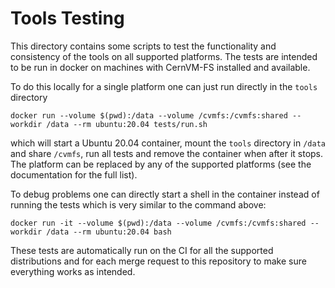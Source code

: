 # Tools Testing

This directory contains some scripts to test the functionality and consistency
of the tools on all supported platforms. The tests are intended to be run in
docker on machines with CernVM-FS installed and available.

To do this locally for a single platform one can just run directly in the `tools`
directory

    docker run --volume $(pwd):/data --volume /cvmfs:/cvmfs:shared --workdir /data --rm ubuntu:20.04 tests/run.sh

which will start a Ubuntu 20.04 container, mount the `tools` directory in `/data` and
share `/cvmfs`, run all tests and remove the container when after it stops. The
platform can be replaced by any of the supported platforms (see the documentation for
the full list).

To debug problems one can directly start a shell in the container instead of
running the tests which is very similar to the command above:

    docker run -it --volume $(pwd):/data --volume /cvmfs:/cvmfs:shared --workdir /data --rm ubuntu:20.04 bash

These tests are automatically run on the CI for all the supported distributions and for
each merge request to this repository to make sure everything works as intended.